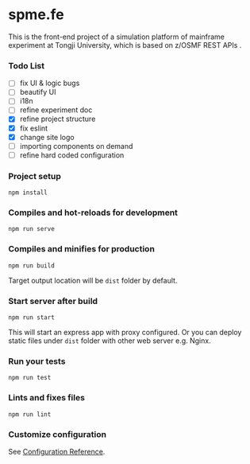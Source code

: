 # spme.fe

This is the front-end project of a simulation platform of mainframe experiment at Tongji University, which is based on z/OSMF REST APIs .

### Todo List

- [ ] fix UI & logic bugs
- [ ] beautify UI
- [ ] i18n
- [ ] refine experiment doc
- [x] refine project structure
- [x] fix eslint
- [x] change site logo 
- [ ] importing components on demand
- [ ] refine hard coded configuration

### Project setup
```
npm install
```

### Compiles and hot-reloads for development
```
npm run serve
```

### Compiles and minifies for production
```
npm run build
```
Target output location will be `dist` folder by default.

### Start server after build
```
npm run start
```
This will start an express app with proxy configured. Or you can deploy static files under `dist` folder with other web server e.g. Nginx.

### Run your tests
```
npm run test
```

### Lints and fixes files
```
npm run lint
```

### Customize configuration
See [Configuration Reference](https://cli.vuejs.org/config/).
